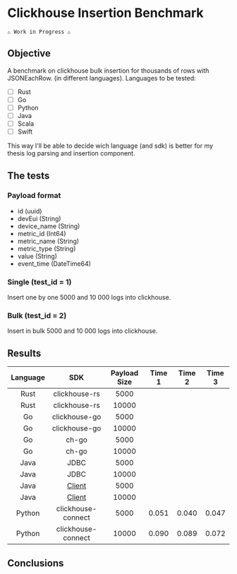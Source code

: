 # Clickhouse Insertion Benchmark

```
⚠️ Work in Progress ⚠️
```

## Objective
A benchmark on clickhouse bulk insertion for thousands of rows with JSONEachRow. (in different languages).
Languages to be tested:
- [ ] Rust
- [ ] Go
- [ ] Python
- [ ] Java
- [ ] Scala
- [ ] Swift

This way I'll be able to decide wich language (and sdk) is better for my thesis log parsing and insertion component.

## The tests

### Payload format

- id (uuid)
- devEui (String)
- device_name (String)
- metric_id (Int64)
- metric_name (String)
- metric_type (String)
- value (String)
- event_time (DateTime64)

### Single (test_id = 1)

Insert one by one 5000 and 10 000 logs into clickhouse.

### Bulk (test_id = 2)

Insert in bulk 5000 and 10 000 logs into clickhouse.

## Results

|Language| SDK | Payload Size | Time 1 | Time 2 | Time 3 |
|:------:|:---:|:------------:|:------:|:------:|:------:|
|Rust|clickhouse-rs|5000|  | | |
|Rust|clickhouse-rs|10000|  | | |
|Go|clickhouse-go|5000|  | | |
|Go|clickhouse-go|10000|  | | |
|Go|ch-go|5000|  | | |
|Go|ch-go|10000|  | | |
|Java|JDBC|5000|  | | |
|Java|JDBC|10000|  | | |
|Java|[Client](https://clickhouse.com/docs/integrations/language-clients/java/client)|5000| | | |
|Java|[Client](https://clickhouse.com/docs/integrations/language-clients/java/client)|10000| | | |
|Python|clickhouse-connect|5000| 0.051 | 0.040 | 0.047 |
|Python|clickhouse-connect|10000| 0.090 | 0.089 | 0.072 |


## Conclusions
